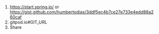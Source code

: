 1. https://start.spring.io/ or https://gist.github.com/humbertodias/3ddf5ec4b7ce27e733e4edd88a260caf
2. gitpod.io#GIT_URL
3. Share
